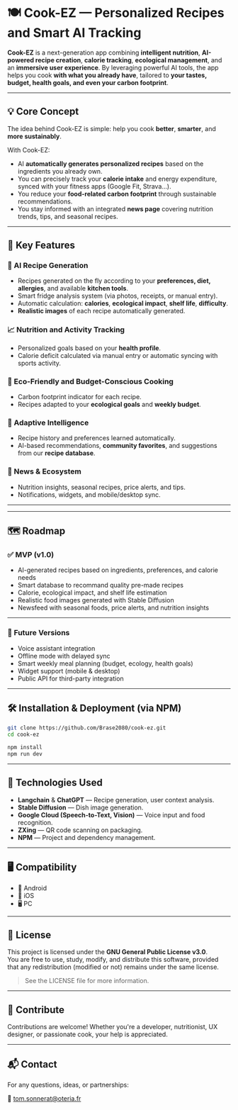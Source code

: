 # 🍽️ Cook-EZ — Personalized Recipes and Smart AI Tracking

**Cook-EZ** is a next-generation app combining **intelligent nutrition**, **AI-powered recipe creation**, **calorie tracking**, **ecological management**, and an **immersive user experience**. By leveraging powerful AI tools, the app helps you cook **with what you already have**, tailored to **your tastes, budget, health goals, and even your carbon footprint**.

---

## 💡 Core Concept

The idea behind Cook-EZ is simple: help you cook **better**, **smarter**, and **more sustainably**.

With Cook-EZ:

- AI **automatically generates personalized recipes** based on the ingredients you already own.
- You can precisely track your **calorie intake** and energy expenditure, synced with your fitness apps (Google Fit, Strava…).
- You reduce your **food-related carbon footprint** through sustainable recommendations.
- You stay informed with an integrated **news page** covering nutrition trends, tips, and seasonal recipes.

---

## 🚀 Key Features

### 🍲 AI Recipe Generation

- Recipes generated on the fly according to your **preferences, diet, allergies**, and available **kitchen tools**.
- Smart fridge analysis system (via photos, receipts, or manual entry).
- Automatic calculation: **calories**, **ecological impact**, **shelf life**, **difficulty**.
- **Realistic images** of each recipe automatically generated.

### 📈 Nutrition and Activity Tracking

- Personalized goals based on your **health profile**.
- Calorie deficit calculated via manual entry or automatic syncing with sports activity.

### 🌱 Eco-Friendly and Budget-Conscious Cooking

- Carbon footprint indicator for each recipe.
- Recipes adapted to your **ecological goals** and **weekly budget**.

### 🔁 Adaptive Intelligence

- Recipe history and preferences learned automatically.
- AI-based recommendations, **community favorites**, and suggestions from our **recipe database**.

### 📰 News & Ecosystem

- Nutrition insights, seasonal recipes, price alerts, and tips.
- Notifications, widgets, and mobile/desktop sync.

---

---

## 🗺️ Roadmap

### ✅ MVP (v1.0)

- AI-generated recipes based on ingredients, preferences, and calorie needs  
- Smart database to recommand quality pre-made recipes
- Calorie, ecological impact, and shelf life estimation  
- Realistic food images generated with Stable Diffusion  
- Newsfeed with seasonal foods, price alerts, and nutrition insights  

---

### 🚀 Future Versions

- Voice assistant integration  
- Offline mode with delayed sync  
- Smart weekly meal planning (budget, ecology, health goals)  
- Widget support (mobile & desktop)  
- Public API for third-party integration  

---

## 🛠️ Installation & Deployment (via NPM)

```bash
git clone https://github.com/Brase2080/cook-ez.git
cd cook-ez

npm install
npm run dev
```
---

## 🧰 Technologies Used

- **Langchain** & **ChatGPT** — Recipe generation, user context analysis.  
- **Stable Diffusion** — Dish image generation.  
- **Google Cloud (Speech-to-Text, Vision)** — Voice input and food recognition.  
- **ZXing** — QR code scanning on packaging.  
- **NPM** — Project and dependency management.  

---

## 🖥️ Compatibility

- 📱 Android  
- 🍎 iOS  
- 🖥️ PC  

---

## 📄 License

This project is licensed under the **GNU General Public License v3.0**.  
You are free to use, study, modify, and distribute this software, provided that any redistribution (modified or not) remains under the same license.

> See the LICENSE file for more information.

---

## 🤝 Contribute

Contributions are welcome! Whether you're a developer, nutritionist, UX designer, or passionate cook, your help is appreciated.

---

## 📬 Contact

For any questions, ideas, or partnerships:

📧 [tom.sonnerat@oteria.fr](mailto:tom.sonnerat@oteria.fr)
